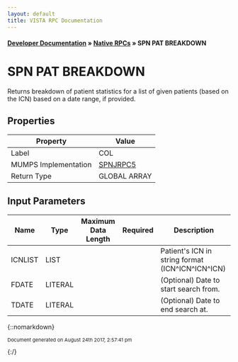 ```yaml
---
layout: default
title: VISTA RPC Documentation
---
```


#### [Developer Documentation](../index) &#187; [Native RPCs](TableOfContents) &#187; SPN PAT BREAKDOWN<br/>
# SPN PAT BREAKDOWN

Returns breakdown of patient statistics for a list of given patients (based on the ICN) based on a date range, if provided.

## Properties

Property | Value
--- | ---
Label | COL
MUMPS Implementation | [SPNJRPC5](http://code.osehra.org/dox/Routine_SPNJRPC5_source.html)
Return Type | GLOBAL ARRAY


## Input Parameters

Name | Type | Maximum Data Length | Required | Description
--- | --- | --- | --- | ---
ICNLIST | LIST |  |  | Patient&#x27;s ICN in string format (ICN^ICN^ICN^ICN) 
FDATE | LITERAL |  |  | (Optional) Date to start search from.  
TDATE | LITERAL |  |  | (Optional) Date to end search at.  



{::nomarkdown} <br/><p style="font-size: 11px">Document generated on August 24th 2017, 2:57:41 pm</p>{:/}